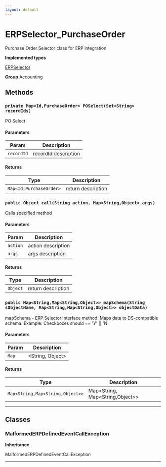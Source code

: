 ```yaml
---
layout: default
---
```

# ERPSelector_PurchaseOrder

Purchase Order Selector class for ERP integration


**Implemented types**

[ERPSelector](./ERPSelector.md)


**Group** Accounting

## Methods
### `private Map<Id,PurchaseOrder> POSelect(Set<String> recordIds)`

PO Select

#### Parameters

|Param|Description|
|---|---|
|`recordId`|recordId description|

#### Returns

|Type|Description|
|---|---|
|`Map<Id,PurchaseOrder>`|return description|

### `public Object call(String action, Map<String,Object> args)`

Calls specified method

#### Parameters

|Param|Description|
|---|---|
|`action`|action description|
|`args`|args description|

#### Returns

|Type|Description|
|---|---|
|`Object`|return description|

### `public Map<String,Map<String,Object>> mapSchema(String sObjectName, Map<String,Map<String,Object>> objectData)`

mapSchema - ERP Selector interface method. Maps data to DS-compatible schema. Example: Checkboxes should == 'Y' || 'N'

#### Parameters

|Param|Description|
|---|---|
|`Map`|<String, Object>|

#### Returns

|Type|Description|
|---|---|
|`Map<String,Map<String,Object>>`|Map<String, Map<String,Object>>|

---
## Classes
### MalformedERPDefinedEventCallException

**Inheritance**

MalformedERPDefinedEventCallException


---
